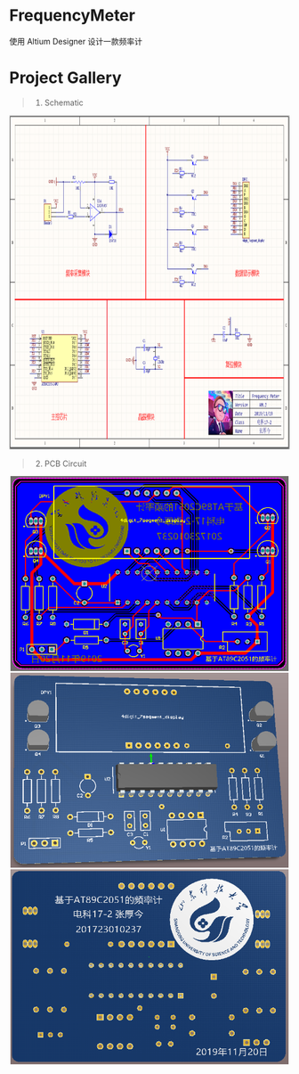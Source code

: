 # FrequencyMeter
使用 Altium Designer 设计一款频率计

# Project Gallery
> 
> 1. Schematic
>

<div align=center><img width="900" height="600" src="https://github.com/ZHJ0125/FrequencyMeter/blob/master/Image/119_Show_SchDoc.png"/></div>

>
> 2. PCB Circuit
> 

<div align=center><img width="500" height="350" src="https://github.com/ZHJ0125/FrequencyMeter/blob/master/Image/121_Show_PcbDoc3.png"/></div>

<div align=center><img width="500" height="350" src="https://github.com/ZHJ0125/FrequencyMeter/blob/master/Image/120_Show_PcbDoc1.png"/></div>

<div align=center><img width="500" height="350" src="https://github.com/ZHJ0125/FrequencyMeter/blob/master/Image/122_Show_PcbDoc2.png"/></div>
